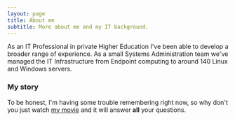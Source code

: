 ```yaml
---
layout: page
title: About me
subtitle: More about me and my IT background.
---
```


As an IT Professional in private Higher Education I've been able to develop a broader range of experience. As a small Systems Administration team we've managed the IT Infrastructure from Endpoint computing to around 140 Linux and Windows servers.

### My story

To be honest, I'm having some trouble remembering right now, so why don't you just watch [my movie](https://en.wikipedia.org/wiki/The_Princess_Bride_%28film%29) and it will answer **all** your questions.
